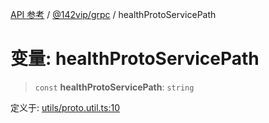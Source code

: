 [API 参考](../../../index.md) / [@142vip/grpc](../index.md) / healthProtoServicePath

# 变量: healthProtoServicePath

> `const` **healthProtoServicePath**: `string`

定义于: [utils/proto.util.ts:10](https://github.com/142vip/core-x/blob/7cfc2fa6b24172631d6526590fc6ea4be89357c6/packages/grpc/src/utils/proto.util.ts#L10)
